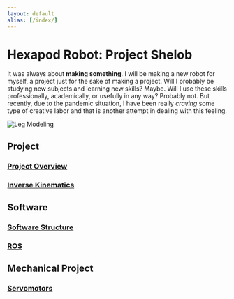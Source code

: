 ```yaml
---
layout: default
alias: [/index/]
---
```


# Hexapod Robot: Project Shelob

It was always about **making something**. I will be making a new robot for myself, a project just for the sake of making a project. Will I probably be studying new subjects and learning new skills? Maybe. Will I use these skills professionally, academically, or usefully in any way? Probably not. But recently, due to the pandemic situation, I have been really *craving* some type of creative labor and that is another attempt in dealing with this feeling.

![Leg Modeling](/assets/img/robot_model.png)

## Project

### [Project Overview](./overview/)

### [Inverse Kinematics](./kinematics/)

## Software

### [Software Structure](./software_structure/)

### [ROS](./ros/)

## Mechanical Project

### [Servomotors](./servomotors/)